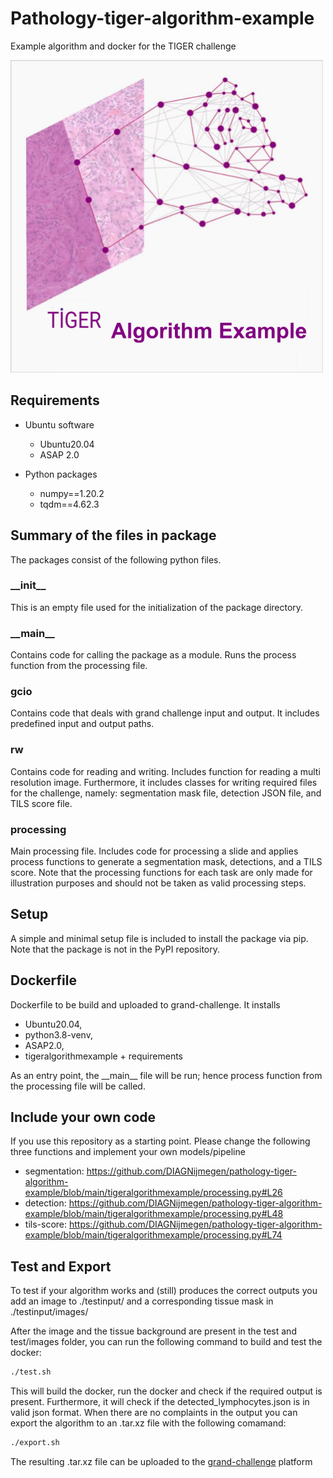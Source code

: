 # Pathology-tiger-algorithm-example

Example algorithm and docker for the TIGER challenge

<img src="https://github.com/DIAGNijmegen/pathology-tiger-algorithm-example/blob/main/Tiger%20-%20algorithm%20example.png" width="500" height="500">

## Requirements

- Ubuntu software
  - Ubuntu20.04
  - ASAP 2.0


- Python packages
  - numpy==1.20.2
  - tqdm==4.62.3

## Summary of the files in package
The packages consist of the following python files.

### \_\_init\_\_
This is an empty file used for the initialization of the package directory.

### \_\_main\_\_
Contains code for calling the package as a module. Runs the process function from the processing file.

### gcio
Contains code that deals with grand challenge input and output. It includes predefined input and output paths. 

### rw
Contains code for reading and writing. Includes function for reading a multi resolution image. Furthermore, it includes classes for writing required files for the challenge, namely: segmentation mask file, detection JSON file, and TILS score file.

### processing
Main processing file. Includes code for processing a slide and applies process functions to generate a segmentation mask, detections, and a TILS score. Note that the processing functions for each task are only made for illustration purposes and should not be taken as valid processing steps.

## Setup
A simple and minimal setup file is included to install the package via pip. Note that the package is not in the PyPI repository.

## Dockerfile
Dockerfile to be build and uploaded to grand-challenge. It installs 
 - Ubuntu20.04, 
 - python3.8-venv, 
 - ASAP2.0, 
 - tigeralgorithmexample + requirements

As an entry point, the \_\_main\_\_ file will be run; hence process function from the processing file will be called.

## Include your own code
If you use this repository as a starting point. Please change the following three functions and implement your own models/pipeline
 - segmentation: https://github.com/DIAGNijmegen/pathology-tiger-algorithm-example/blob/main/tigeralgorithmexample/processing.py#L26
 - detection: https://github.com/DIAGNijmegen/pathology-tiger-algorithm-example/blob/main/tigeralgorithmexample/processing.py#L48
 - tils-score: https://github.com/DIAGNijmegen/pathology-tiger-algorithm-example/blob/main/tigeralgorithmexample/processing.py#L74


## Test and Export
To test if your algorithm works and (still) produces the correct outputs you add an image to ./testinput/ and a corresponding tissue mask in ./testinput/images/

After the image and the tissue background are present in the test and test/images folder, you can run the following command to build and test the docker:

```bash
./test.sh
```

This will build the docker, run the docker and check if the required output is present. Furthermore, it will check if the detected_lymphocytes.json is in valid json format. When there are no complaints in the output you can export the algorithm to an .tar.xz file with the following comamand:

```bash
./export.sh
```

The resulting .tar.xz file can be uploaded to the <a href="https://grand-challenge.org/">grand-challenge</a> platform

